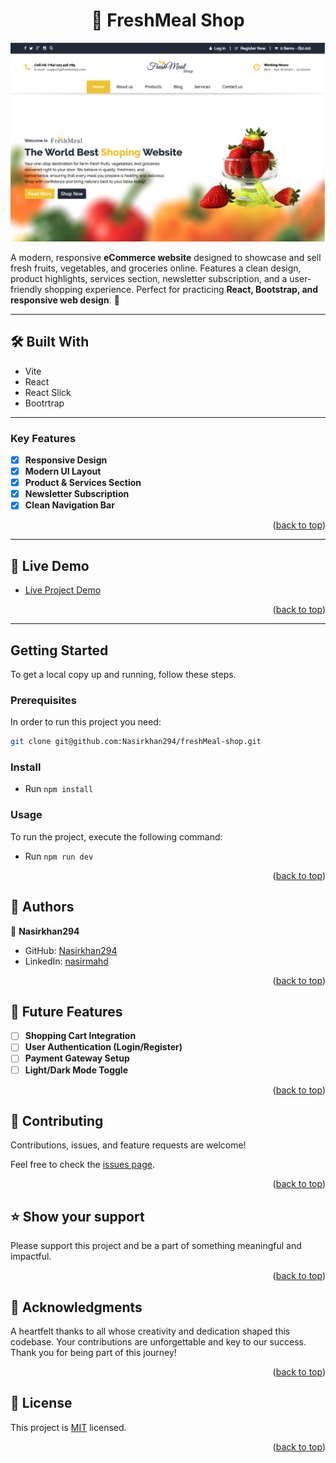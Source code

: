 <a name="readme-top"></a>

<div align="center">
  <h1>🥗 FreshMeal Shop</h1>
</div>

![FreshMead Shop](/public/assets/preview.png)

A modern, responsive **eCommerce website** designed to showcase and sell fresh fruits, vegetables, and groceries online. Features a clean design, product highlights, services section, newsletter subscription, and a user-friendly shopping experience. Perfect for practicing **React, Bootstrap, and responsive web design**. 🍓

---

## 🛠 Built With <a name="built-with"></a>

<ul>
  <li>Vite</li>
  <li>React</li>
  <li>React Slick</li>
  <li>Bootrtrap</li>
</ul>

---

### Key Features <a name="key-features"></a>

- [x] **Responsive Design**
- [x] **Modern UI Layout**
- [x] **Product & Services Section**
- [x] **Newsletter Subscription**
- [x] **Clean Navigation Bar**

<p align="right">(<a href="#readme-top">back to top</a>)</p>

---

## 🚀 Live Demo <a name="live-demo"></a>

- [Live Project Demo](https://freshmeal-shop.netlify.app/)

<p align="right">(<a href="#readme-top">back to top</a>)</p>

---

## Getting Started

To get a local copy up and running, follow these steps.

### Prerequisites
In order to run this project you need:

```bash
git clone git@github.com:Nasirkhan294/freshMeal-shop.git

```

### Install

- Run ` npm install `

### Usage

To run the project, execute the following command:

- Run ` npm run dev `

<p align="right">(<a href="#readme-top">back to top</a>)</p>

<!-- AUTHORS -->

## 👥 Authors <a name="authors"></a>

👤 **Nasirkhan294**

- GitHub: [Nasirkhan294](https://github.com/Nasirkhan294)
- LinkedIn: [nasirmahd](https://www.linkedin.com/in/nasirmahdkhan/)

<p align="right">(<a href="#readme-top">back to top</a>)</p>

<!-- FUTURE FEATURES -->

## 🔭 Future Features <a name="future-features"></a>

- [ ] **Shopping Cart Integration**
- [ ] **User Authentication (Login/Register)**
- [ ] **Payment Gateway Setup**
- [ ] **Light/Dark Mode Toggle**

<p align="right">(<a href="#readme-top">back to top</a>)</p>

<!-- CONTRIBUTING -->

## 🤝 Contributing <a name="contributing"></a>

Contributions, issues, and feature requests are welcome!

Feel free to check the [issues page](../../issues/).

<p align="right">(<a href="#readme-top">back to top</a>)</p>

<!-- SUPPORT -->

## ⭐️ Show your support <a name="support"></a>

Please support this project and be a part of something meaningful and impactful.

<p align="right">(<a href="#readme-top">back to top</a>)</p>

<!-- ACKNOWLEDGEMENTS -->

## 🙏 Acknowledgments <a name="acknowledgements"></a>

A heartfelt thanks to all whose creativity and dedication shaped this codebase. Your contributions are unforgettable and key to our success. Thank you for being part of this journey!

<p align="right">(<a href="#readme-top">back to top</a>)</p>

<!-- LICENSE -->

## 📝 License <a name="license"></a>

This project is [MIT](./LICENSE) licensed.

<p align="right">(<a href="#readme-top">back to top</a>)</p>

